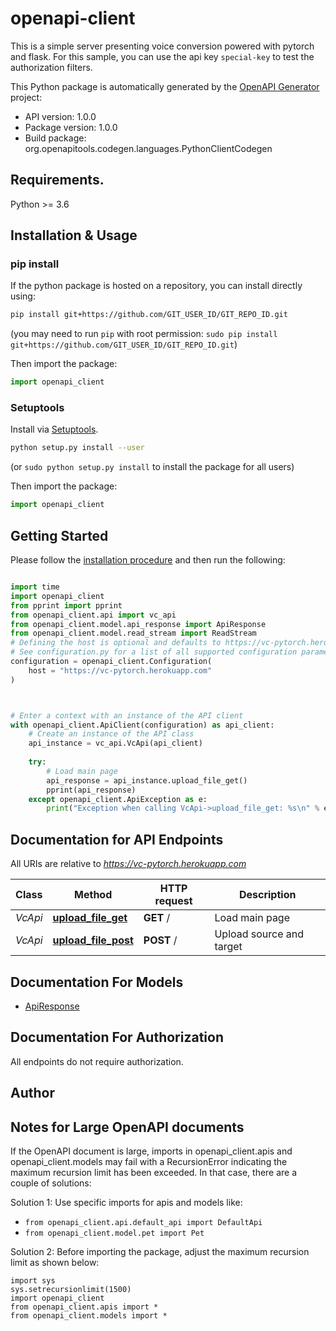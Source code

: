 # openapi-client
This is a simple server presenting voice conversion powered with pytorch and flask. For this sample, you can use the api key `special-key` to test the authorization filters.

This Python package is automatically generated by the [OpenAPI Generator](https://openapi-generator.tech) project:

- API version: 1.0.0
- Package version: 1.0.0
- Build package: org.openapitools.codegen.languages.PythonClientCodegen

## Requirements.

Python >= 3.6

## Installation & Usage
### pip install

If the python package is hosted on a repository, you can install directly using:

```sh
pip install git+https://github.com/GIT_USER_ID/GIT_REPO_ID.git
```
(you may need to run `pip` with root permission: `sudo pip install git+https://github.com/GIT_USER_ID/GIT_REPO_ID.git`)

Then import the package:
```python
import openapi_client
```

### Setuptools

Install via [Setuptools](http://pypi.python.org/pypi/setuptools).

```sh
python setup.py install --user
```
(or `sudo python setup.py install` to install the package for all users)

Then import the package:
```python
import openapi_client
```

## Getting Started

Please follow the [installation procedure](#installation--usage) and then run the following:

```python

import time
import openapi_client
from pprint import pprint
from openapi_client.api import vc_api
from openapi_client.model.api_response import ApiResponse
from openapi_client.model.read_stream import ReadStream
# Defining the host is optional and defaults to https://vc-pytorch.herokuapp.com
# See configuration.py for a list of all supported configuration parameters.
configuration = openapi_client.Configuration(
    host = "https://vc-pytorch.herokuapp.com"
)



# Enter a context with an instance of the API client
with openapi_client.ApiClient(configuration) as api_client:
    # Create an instance of the API class
    api_instance = vc_api.VcApi(api_client)
    
    try:
        # Load main page
        api_response = api_instance.upload_file_get()
        pprint(api_response)
    except openapi_client.ApiException as e:
        print("Exception when calling VcApi->upload_file_get: %s\n" % e)
```

## Documentation for API Endpoints

All URIs are relative to *https://vc-pytorch.herokuapp.com*

Class | Method | HTTP request | Description
------------ | ------------- | ------------- | -------------
*VcApi* | [**upload_file_get**](docs/VcApi.md#upload_file_get) | **GET** / | Load main page
*VcApi* | [**upload_file_post**](docs/VcApi.md#upload_file_post) | **POST** / | Upload source and target


## Documentation For Models

 - [ApiResponse](docs/ApiResponse.md)


## Documentation For Authorization

 All endpoints do not require authorization.

## Author




## Notes for Large OpenAPI documents
If the OpenAPI document is large, imports in openapi_client.apis and openapi_client.models may fail with a
RecursionError indicating the maximum recursion limit has been exceeded. In that case, there are a couple of solutions:

Solution 1:
Use specific imports for apis and models like:
- `from openapi_client.api.default_api import DefaultApi`
- `from openapi_client.model.pet import Pet`

Solution 2:
Before importing the package, adjust the maximum recursion limit as shown below:
```
import sys
sys.setrecursionlimit(1500)
import openapi_client
from openapi_client.apis import *
from openapi_client.models import *
```

